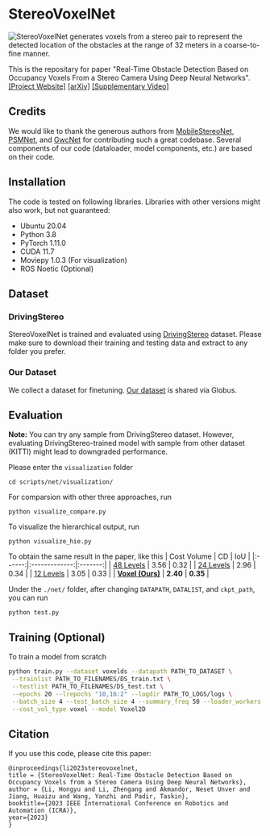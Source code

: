 # StereoVoxelNet

![StereoVoxelNet generates voxels from a stereo pair to represent the detected location of the obstacles at the range of 32 meters in a coarse-to-fine manner.](hie.gif)

This is the repositary for paper "Real-Time Obstacle Detection Based on Occupancy Voxels From a Stereo Camera Using Deep Neural Networks". [\[Project Website\]](https://lhy.xyz/stereovoxelnet/)
[\[arXiv\]](https://arxiv.org/abs/2209.08459) [\[Supplementary Video\]](https://www.youtube.com/watch?v=3wju1BbZITM)

## Credits
We would like to thank the generous authors from [MobileStereoNet](https://github.com/cogsys-tuebingen/mobilestereonet), [PSMNet](https://github.com/JiaRenChang/PSMNet), and [GwcNet](https://github.com/xy-guo/GwcNet) for contributing such a great codebase. Several components of our code (dataloader, model components, etc.) are based on their code.

## Installation
The code is tested on following libraries. Libraries with other versions might also work, but not guaranteed:

* Ubuntu 20.04
* Python 3.8
* PyTorch 1.11.0
* CUDA 11.7
* Moviepy 1.0.3 (For visualization)
* ROS Noetic (Optional)

## Dataset

### DrivingStereo
StereoVoxelNet is trained and evaluated using [DrivingStereo](https://drivingstereo-dataset.github.io/) dataset. Please make sure to download their training and testing data and extract to any folder you prefer.

### Our Dataset
We collect a dataset for finetuning. [Our dataset](https://app.globus.org/file-manager?origin_id=09b35740-377b-11ed-89ce-ede5bae4f491&origin_path=%2F) is shared via Globus.

## Evaluation

**Note:** You can try any sample from DrivingStereo dataset. However, evaluating DrivingStereo-trained model with sample from other dataset (KITTI) might lead to downgraded performance.

Please enter the ```visualization``` folder
```
cd scripts/net/visualization/
```

For comparsion with other three approaches, run

```
python visualize_compare.py
```

To visualize the hierarchical output, run

```
python visualize_hie.py
```

To obtain the same result in the paper, like this
| Cost Volume | CD       | IoU |
|:------:|:-------------:|:-------:|
| [48 Levels](https://drive.google.com/file/d/1xK65gfo6tnvfnJB-7Fpflrh6GJ11XePv/view?usp=sharing) | 3.56 | 0.32 |
| [24 Levels](https://drive.google.com/file/d/1J_fTVuw6T8JWeQzK9DMOmAjW_aAoIx36/view?usp=sharing) | 2.96 | 0.34 |
| [12 Levels](https://drive.google.com/file/d/1I87mN5C2MWkc5AWIgrUvtTkB0BJVGcUO/view?usp=sharing) | 3.05 | 0.33 |
| **[Voxel (Ours)](https://drive.google.com/file/d/1zhx4STe9vu6cbQj_jblKLVAQy48yxazh/view?usp=sharing)** | **2.40** | **0.35** |

Under the ```./net/``` folder, after changing ```DATAPATH```, ```DATALIST```, and ```ckpt_path```, you can run
```
python test.py
```

## Training (Optional)

To train a model from scratch

```bash
python train.py --dataset voxelds --datapath PATH_TO_DATASET \
 --trainlist PATH_TO_FILENAMES/DS_train.txt \
 --testlist PATH_TO_FILENAMES/DS_test.txt \
 --epochs 20 --lrepochs "10,16:2" --logdir PATH_TO_LOGS/logs \
 --batch_size 4 --test_batch_size 4 --summary_freq 50 --loader_workers 8 \
 --cost_vol_type voxel --model Voxel2D
```


## Citation

If you use this code, please cite this paper:  

```
@inproceedings{li2023stereovoxelnet,
title = {StereoVoxelNet: Real-Time Obstacle Detection Based on Occupancy Voxels from a Stereo Camera Using Deep Neural Networks},
author = {Li, Hongyu and Li, Zhengang and Akmandor, Neset Unver and Jiang, Huaizu and Wang, Yanzhi and Padir, Taskin},
booktitle={2023 IEEE International Conference on Robotics and Automation (ICRA)},
year={2023}
}
```